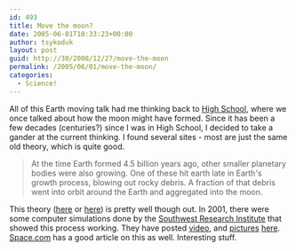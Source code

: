 ```yaml
---
id: 493
title: Move the moon?
date: 2005-06-01T10:33:23+00:00
author: tsykoduk
layout: post
guid: http://30/2008/12/27/move-the-moon
permalink: /2005/06/01/move-the-moon/
categories:
  - Science!
---
```

All of this Earth moving talk had me thinking back to <a href="http://www.analy.org/">High School</a>, where we once talked about how the moon might have formed. Since it has been a few decades (centuries?) since I was in High School, I decided to take a gander at the current thinking. I found several sites - most are just the same old theory, which is quite good.

<blockquote>At the time Earth formed 4.5 billion years ago, other smaller planetary bodies were also growing. One of these hit earth late in Earth's growth process, blowing out rocky debris. A fraction of that debris went into orbit around the Earth and aggregated into the moon.</blockquote>

This theory (<a href="http://www.onlineuniversity.net/earth-science/origin-of-the-moon/">here</a> or <a href="http://en.wikipedia.org/wiki/Moon_Formation">here</a>) is pretty well though out. In 2001, there were some computer simulations done by the <a href="http://www.swri.org/">Southwest Research Institute</a> that showed this process working. They have posted <a href="http://63.114.151.211/release/2001/anim24n.wmv">video</a>, and <a href="http://www.swri.org/press/fig1biga.tif">pictures</a> <a href="http://www.swri.org/press/impact.htm">here</a>. <a href="http://www.space.com/scienceastronomy/planetearth/moonwhack_main_000901.html">Space.com</a> has a good article on this as well.
Interesting stuff.